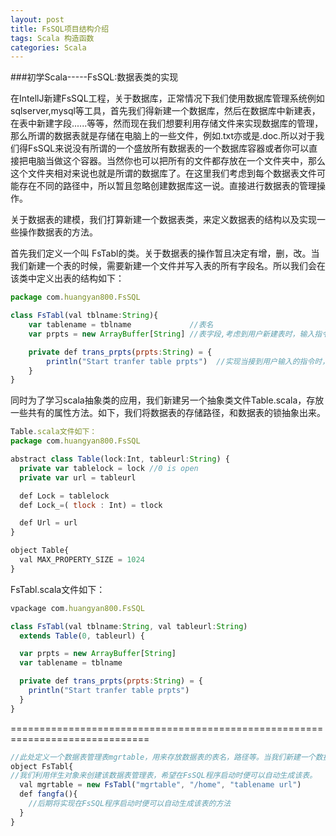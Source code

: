 ```yaml
---
layout: post
title: FsSQL项目结构介绍
tags: Scala 构造函数
categories: Scala
---
```



###初学Scala-----FsSQL:数据表类的实现

在IntellJ新建FsSQL工程，关于数据库，正常情况下我们使用数据库管理系统例如sqlserver,mysql等工具，首先我们得新建一个数据库，然后在数据库中新建表，在表中新建字段......等等，然而现在我们想要利用存储文件来实现数据库的管理，那么所谓的数据表就是存储在电脑上的一些文件，例如.txt亦或是.doc.所以对于我们得FsSQL来说没有所谓的一个盛放所有数据表的一个数据库容器或者你可以直接把电脑当做这个容器。当然你也可以把所有的文件都存放在一个文件夹中，那么这个文件夹相对来说也就是所谓的数据库了。在这里我们考虑到每个数据表文件可能存在不同的路径中，所以暂且忽略创建数据库这一说。直接进行数据表的管理操作。

关于数据表的建模，我们打算新建一个数据表类，来定义数据表的结构以及实现一些操作数据表的方法。

首先我们定义一个叫 FsTabl的类。关于数据表的操作暂且决定有增，删，改。当我们新建一个表的时候，需要新建一个文件并写入表的所有字段名。所以我们会在该类中定义出表的结构如下：

```javascript
package com.huangyan800.FsSQL

class FsTabl(val tblname:String){
    var tablename = tblname             //表名  
	var prpts = new ArrayBuffer[String] //表字段,考虑到用户新建表时，输入指令添加字段是应该是一段字符串所以将此存放在一个数组中

    private def trans_prpts(prpts:String) = {
    	println("Start tranfer table prpts")  //实现当接到用户输入的指令时，解析传输过来的表字段
  	}
}
```


同时为了学习scala抽象类的应用，我们新建另一个抽象类文件Table.scala，存放一些共有的属性方法。如下，我们将数据表的存储路径，和数据表的锁抽象出来。

```javascript
Table.scala文件如下：
package com.huangyan800.FsSQL

abstract class Table(lock:Int, tableurl:String) {
  private var tablelock = lock //0 is open
  private var url = tableurl

  def Lock = tablelock
  def Lock_=( tlock : Int) = tlock

  def Url = url
}

object Table{
  val MAX_PROPERTY_SIZE = 1024
}
```

FsTabl.scala文件如下：

```javascript
vpackage com.huangyan800.FsSQL

class FsTabl(val tblname:String, val tableurl:String)
  extends Table(0, tableurl) {

  var prpts = new ArrayBuffer[String]
  var tablename = tblname

  private def trans_prpts(prpts:String) = {
    println("Start tranfer table prpts")
  }
}
```


==============================================================================

```javascript
//此处定义一个数据表管理表mgrtable，用来存放数据表的表名，路径等。当我们新建一个数据表时，希望将新建表的表名，路径等存入改表，删除表时也同时删除此表内与所删除表相对应的信息。
object FsTabl{
//我们利用伴生对象来创建该数据表管理表，希望在FsSQL程序启动时便可以自动生成该表。
  val mgrtable = new FsTabl("mgrtable", "/home", "tablename url")
  def fangfa(){
    //后期将实现在FsSQL程序启动时便可以自动生成该表的方法
  }
}
```




